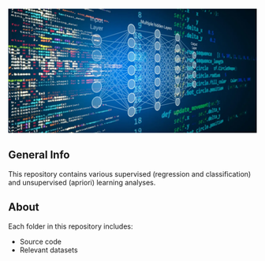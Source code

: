 ![GitHub Logo](images/1.webp)

## General Info
This repository contains various supervised (regression and classification) and unsupervised (apriori) learning analyses.

## About
Each folder in this repository includes:
- Source code
- Relevant datasets
